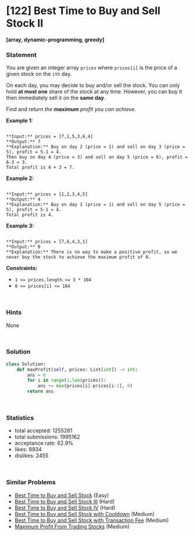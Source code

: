 # [122] Best Time to Buy and Sell Stock II

**[array, dynamic-programming, greedy]**

### Statement

You are given an integer array `prices` where `prices[i]` is the price of a given stock on the `ith` day.

On each day, you may decide to buy and/or sell the stock. You can only hold **at most one** share of the stock at any time. However, you can buy it then immediately sell it on the **same day**.

Find and return *the **maximum** profit you can achieve*.


**Example 1:**

```

**Input:** prices = [7,1,5,3,6,4]
**Output:** 7
**Explanation:** Buy on day 2 (price = 1) and sell on day 3 (price = 5), profit = 5-1 = 4.
Then buy on day 4 (price = 3) and sell on day 5 (price = 6), profit = 6-3 = 3.
Total profit is 4 + 3 = 7.

```

**Example 2:**

```

**Input:** prices = [1,2,3,4,5]
**Output:** 4
**Explanation:** Buy on day 1 (price = 1) and sell on day 5 (price = 5), profit = 5-1 = 4.
Total profit is 4.

```

**Example 3:**

```

**Input:** prices = [7,6,4,3,1]
**Output:** 0
**Explanation:** There is no way to make a positive profit, so we never buy the stock to achieve the maximum profit of 0.

```

**Constraints:**
* `1 <= prices.length <= 3 * 104`
* `0 <= prices[i] <= 104`


<br>

### Hints

None

<br>

### Solution

```py
class Solution:
    def maxProfit(self, prices: List[int]) -> int:
        ans = 0
        for i in range(1,len(prices)):
            ans += max(prices[i]-prices[i-1], 0)
        return ans
```

<br>

### Statistics

- total accepted: 1255281
- total submissions: 1995162
- acceptance rate: 62.9%
- likes: 8934
- dislikes: 2455

<br>

### Similar Problems

- [Best Time to Buy and Sell Stock](https://leetcode.com/problems/best-time-to-buy-and-sell-stock) (Easy)
- [Best Time to Buy and Sell Stock III](https://leetcode.com/problems/best-time-to-buy-and-sell-stock-iii) (Hard)
- [Best Time to Buy and Sell Stock IV](https://leetcode.com/problems/best-time-to-buy-and-sell-stock-iv) (Hard)
- [Best Time to Buy and Sell Stock with Cooldown](https://leetcode.com/problems/best-time-to-buy-and-sell-stock-with-cooldown) (Medium)
- [Best Time to Buy and Sell Stock with Transaction Fee](https://leetcode.com/problems/best-time-to-buy-and-sell-stock-with-transaction-fee) (Medium)
- [Maximum Profit From Trading Stocks](https://leetcode.com/problems/maximum-profit-from-trading-stocks) (Medium)
